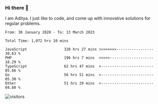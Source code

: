 ### Hi there 👋

I am Aditya. I just like to code, and come up with innovative solutions for regular problems.

<!--START_SECTION:waka-->

```text
From: 30 January 2020 - To: 13 March 2023

Total Time: 1,072 hrs 10 mins

JavaScript                 328 hrs 27 mins >>>>>>>>-----------------   30.63 %
PHP                        196 hrs 7 mins  >>>>>--------------------   18.29 %
TypeScript                 62 hrs 47 mins  >------------------------   05.86 %
Go                         56 hrs 51 mins  >------------------------   05.30 %
Other                      51 hrs 29 mins  >------------------------   04.80 %
```

<!--END_SECTION:waka-->

![visitors](https://visitor-badge.glitch.me/badge?page_id=BrainBuzzer.visitor-badge&left_color=green&right_color=red)
